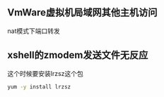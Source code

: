 ## VmWare虚拟机局域网其他主机访问

nat模式下端口转发





## xshell的zmodem发送文件无反应

这个时候要安装lrzsz这个包

```bash
yum -y install lrzsz
```

